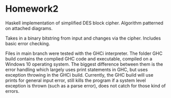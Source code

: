 # Homework2

Haskell implementation of simplified DES block cipher. Algorithm patterned on attached diagrams.

Takes in a binary bitstring from input and changes via the cipher.  Includes basic error checking.

Files in main branch were tested with the GHCi interpreter.  The folder GHC build contains the complied GHC code and executable, compiled on a Windows 10 operating system.  The biggest difference between them is the error handling which largely uses print statements in GHC, but uses exception throwing in the GHCi build. Currently, the GHC build will use prints for general input error, still kills the program if a system level exception is thrown (such as a parse error), does not catch for those kind of errors.

